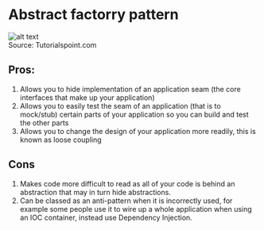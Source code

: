 # Abstract factorry pattern   

![alt text](https://www.tutorialspoint.com/design_pattern/images/abstractfactory_pattern_uml_diagram.jpg "Abstract Factory Pattern")   
Source: Tutorialspoint.com   

## Pros:   

1. Allows you to hide implementation of an application seam (the core interfaces that make up your application)   
2. Allows you to easily test the seam of an application (that is to mock/stub) certain parts of your application so you can build and test the other parts   
3. Allows you to change the design of your application more readily, this is known as loose coupling   

## Cons   

1. Makes code more difficult to read as all of your code is behind an abstraction that may in turn hide abstractions.   
2. Can be classed as an anti-pattern when it is incorrectly used, for example some people use it to wire up a whole application when using an IOC container, instead use Dependency Injection.   

